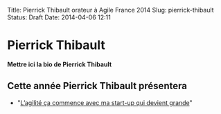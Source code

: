 Title: Pierrick Thibault orateur à Agile France 2014 
Slug: pierrick-thibault
Status: Draft
Date: 2014-04-06 12:11

# Pierrick Thibault

**Mettre ici la bio de Pierrick Thibault**
## Cette année Pierrick Thibault présentera

* "[L’agilité ça commence avec ma start-up qui devient grande](../sessions/l-agilite-ca-commence-avec-ma-start-up-qui-devient-grande.html)"


